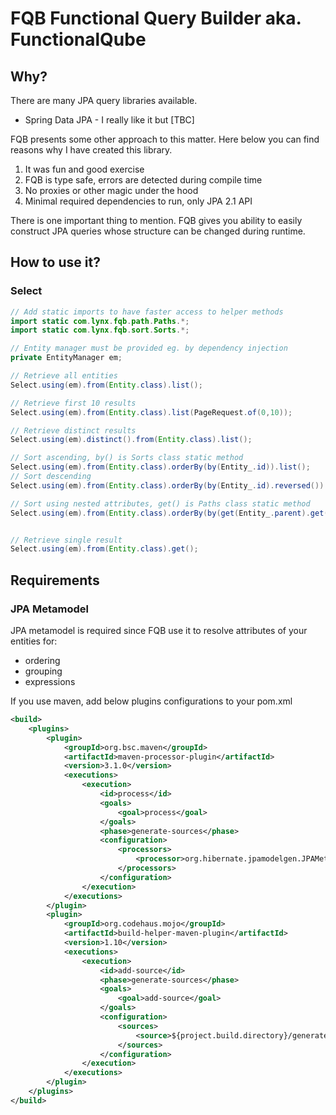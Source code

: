 # FQB Functional Query Builder aka. FunctionalQube

## Why?

There are many JPA query libraries available.

* Spring Data JPA - I really like it but [TBC]

FQB presents some other approach to this matter. Here below you can find reasons why I have created this library.

1. It was fun and good exercise
2. FQB is type safe, errors are detected during compile time
3. No proxies or other magic under the hood
4. Minimal required dependencies to run, only JPA 2.1 API 

There is one important thing to mention. FQB gives you ability to easily construct JPA queries whose structure can be changed during runtime. 

## How to use it?

### Select

```java
// Add static imports to have faster access to helper methods
import static com.lynx.fqb.path.Paths.*;
import static com.lynx.fqb.sort.Sorts.*;

// Entity manager must be provided eg. by dependency injection
private EntityManager em;

// Retrieve all entities
Select.using(em).from(Entity.class).list();

// Retrieve first 10 results
Select.using(em).from(Entity.class).list(PageRequest.of(0,10));

// Retrieve distinct results
Select.using(em).distinct().from(Entity.class).list();

// Sort ascending, by() is Sorts class static method
Select.using(em).from(Entity.class).orderBy(by(Entity_.id)).list();
// Sort descending
Select.using(em).from(Entity.class).orderBy(by(Entity_.id).reversed()).list();

// Sort using nested attributes, get() is Paths class static method
Select.using(em).from(Entity.class).orderBy(by(get(Entity_.parent).get(Parent_.id)).list();


// Retrieve single result
Select.using(em).from(Entity.class).get();

```  
## Requirements

### JPA Metamodel 

JPA metamodel is required since FQB use it to resolve attributes of your entities for:

* ordering
* grouping
* expressions 

If you use maven, add below plugins configurations to your pom.xml

```xml
<build>
    <plugins>
        <plugin>
            <groupId>org.bsc.maven</groupId>
            <artifactId>maven-processor-plugin</artifactId>
            <version>3.1.0</version>
            <executions>
                <execution>
                    <id>process</id>
                    <goals>
                        <goal>process</goal>
                    </goals>
                    <phase>generate-sources</phase>
                    <configuration>
                        <processors>
                            <processor>org.hibernate.jpamodelgen.JPAMetaModelEntityProcessor</processor>
                        </processors>
                    </configuration>
                </execution>
            </executions>
        </plugin>
        <plugin>
            <groupId>org.codehaus.mojo</groupId>
            <artifactId>build-helper-maven-plugin</artifactId>
            <version>1.10</version>
            <executions>
                <execution>
                    <id>add-source</id>
                    <phase>generate-sources</phase>
                    <goals>
                        <goal>add-source</goal>
                    </goals>
                    <configuration>
                        <sources>
                            <source>${project.build.directory}/generated-sources/apt/</source>
                        </sources>
                    </configuration>
                </execution>
            </executions>
        </plugin>
    </plugins>
</build>
```  

